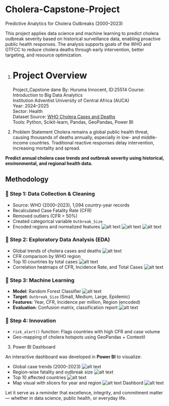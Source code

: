 # Cholera-Capstone-Project

Predictive Analytics for Cholera Outbreaks (2000–2023)

This project applies data science and machine learning to predict cholera outbreak severity based on historical surveillance data, enabling proactive public health responses. The analysis supports goals of the WHO and GTFCC to reduce cholera deaths through early intervention, better targeting, and resource optimization.

1. # Project Overview

   Project_Capstone dane By: Huruma Innocent, ID:25514
   Course: Introduction to Big Data Analytics  
   Institution Adventist University of Central Africa (AUCA)  
   Year: 2024–2025  
   Sector: Health  
   Dataset Source: [WHO Cholera Cases and Deaths](https://www.who.int/emergencies/surveillance/cholera-cases-and-deaths)  
   Tools: Python, Scikit-learn, Pandas, GeoPandas, Power BI

2. Problem Statement
   Cholera remains a global public health threat, causing thousands of deaths annually, especially in low- and middle-income countries. Traditional reactive responses delay intervention, increasing mortality and spread.

**Predict annual cholera case trends and outbreak severity using historical, environmental, and regional health data.**

## Methodology

### 🔹 Step 1: Data Collection & Cleaning

- Source: WHO (2000–2023), 1,094 country-year records
- Recalculated Case Fatality Rate (CFR)
- Removed outliers (CFR > 50%)
- Created categorical variable `Outbreak_Size`
- Encoded regions and normalized features
  ![alt text](<Data Befor clean.jpg>) ![alt text](<Clean Dataset.jpg>) ![alt text](<Data After Clean.jpg>)

### 🔹 Step 2: Exploratory Data Analysis (EDA)

- Global trends of cholera cases and deaths
  ![alt text](image-2.png)
- CFR comparison by WHO region
- Top 10 countries by total cases
  ![alt text](image-1.png)
- Correlation heatmaps of CFR, Incidence Rate, and Total Cases
  ![alt text](Map.jpg)

### 🔹 Step 3: Machine Learning

- **Model**: Random Forest Classifier
  ![alt text](<Machine Learning Model.jpg>)
- **Target**: `Outbreak_Size` (Small, Medium, Large, Epidemic)
- **Features**: Year, CFR, Incidence per million, Region (encoded)
- **Evaluation**: Confusion matrix, classification report
  ![alt text](Report-1.jpg)

### 🔹 Step 4: Innovation

- `risk_alert()` function: Flags countries with high CFR and case volume
- Geo-mapping of cholera hotspots using GeoPandas + Contextil

3. Power BI Dashboard

An interactive dashboard was developed in **Power BI** to visualize:

- Global case trends (2000–2023)
  ![alt text](<Global Cholera Trends Over Time.jpg>)
- Region-wise fatality and outbreak size
  ![alt text](<Cases by Subregion.jpg>)
- Top 10 affected countries
  ![alt text](<Top 10 Countries by Cases-1.jpg>)
- Map visual with slicers for year and region
  ![alt text](Map-1.jpg)
  Dashbord
  ![alt text](Dashbord.jpg)

Let it serve as a reminder that excellence, integrity, and commitment matter — whether in data science, public health, or everyday life.
